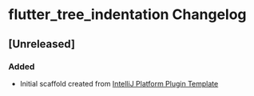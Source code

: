 <!-- Keep a Changelog guide -> https://keepachangelog.com -->

# flutter_tree_indentation Changelog

## [Unreleased]
### Added
- Initial scaffold created from [IntelliJ Platform Plugin Template](https://github.com/JetBrains/intellij-platform-plugin-template)
